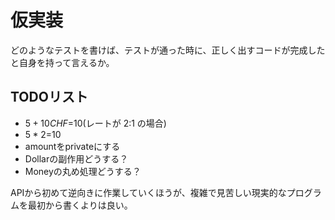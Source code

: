 # 仮実装

どのようなテストを書けば、テストが通った時に、正しく出すコードが完成したと自身を持って言えるか。

## TODOリスト

- $5+10CHF=$10(レートが 2:1 の場合)
- $5 * 2=$10
- amountをprivateにする
- Dollarの副作用どうする？
- Moneyの丸め処理どうする？

APIから初めて逆向きに作業していくほうが、複雑で見苦しい現実的なプログラムを最初から書くよりは良い。
